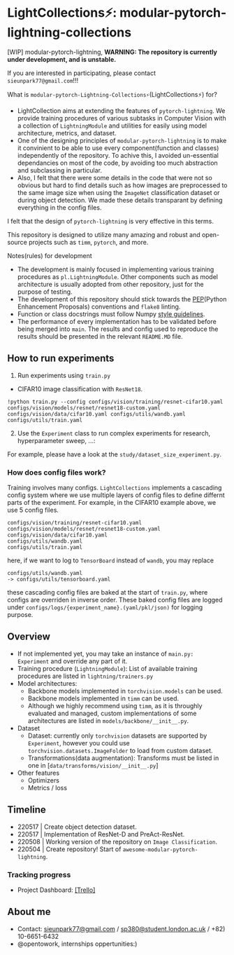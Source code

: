 # LightCollections⚡️: modular-pytorch-lightning-collections
[WIP] modular-pytorch-lightning, **WARNING: The repository is currently under development, and is unstable.**

If you are interested in participating, please contact `sieunpark77@gmail.com`!!!

What is `modular-pytorch-Lightning-Collections⚡`(LightCollections⚡️) for?
- LightCollection aims at extending the features of `pytorch-lightning`. We provide training procedures of various subtasks in Computer Vision with a collection of `LightningModule` and utilities for easily using model architecture, metrics, and dataset.
- One of the designing principles of `modular-pytorch-lightning` is to make it convinient to be able to use every component(function and classes) independently of the repository. To achive this, I avoided un-essential dependancies on most of the code, by avoiding too much abstraction and subclassing in particular.
- Also, I felt that there were some details in the code that were not so obvious but hard to find details such as how images are preprocessed to the same image size when using the `ImageNet` classification dataset or during object detection. We made these details transparant by defining everything in the config files. 

I felt that the design of `pytorch-lightning` is very effective in this terms.

This repository is designed to utilize many amazing and robust and open-source projects such as `timm`, `pytorch`, and more.

Notes(rules) for development
- The development is mainly focused in implementing various training procedures as `pl.LightningModule`. Other components such as model architecture is usually adopted from other repository, just for the purpose of testing.
- The development of this repository should stick towards the [PEP](https://peps.python.org/)(Python Enhancement Proposals) conventions and `flake8` linting.
- Function or class docstrings must follow Numpy [style guidelines](https://numpydoc.readthedocs.io/en/latest/format.html).
- The performance of every implementation has to be validated before being merged into `main`. The results and config used to reproduce the results should be presented in the relevant `README.MD` file.


## How to run experiments
1. Run experiments using `train.py`

- CIFAR10 image classification with `ResNet18`.
```
!python train.py --config configs/vision/training/resnet-cifar10.yaml configs/vision/models/resnet/resnet18-custom.yaml configs/vision/data/cifar10.yaml configs/utils/wandb.yaml configs/utils/train.yaml
```

2. Use the `Experiment` class to run complex experiments for research, hyperparameter sweep, ...:

For example, please have a look at the `study/dataset_size_experiment.py`.

### How does config files work?

Training involves many configs. `LightCollections` implements a cascading config system where we use multiple layers of config
files to define differnt parts of the experiment. For example, in the CIFAR10 example above, we use 5 config files.
```
configs/vision/training/resnet-cifar10.yaml
configs/vision/models/resnet/resnet18-custom.yaml
configs/vision/data/cifar10.yaml
configs/utils/wandb.yaml
configs/utils/train.yaml
```
here, if we want to log to `TensorBoard` instead of `wandb`, you may replace
```
configs/utils/wandb.yaml
-> configs/utils/tensorboard.yaml
```
these cascading config files are baked at the start of `train.py`, where configs are overriden in inverse order. These baked config files are logged under `configs/logs/{experiment_name}.(yaml/pkl/json)` for logging purpose.

## Overview

- If not implemented yet, you may take an instance of `main.py: Experiment` and override any part of it.
- Training procedure (`LightningModule`): List of available training procedures are listed in `lightning/trainers.py`
- Model architectures:
  - Backbone models implemented in `torchvision.models` can be used.
  - Backbone models implemented in `timm` can be used.
  - Although we highly recommend using `timm`, as it is throughly evaluated and managed, custom implementations of some architectures are listed in `models/backbone/__init__.py`.
- Dataset
  - Dataset: currently only `torchvision` datasets are supported by `Experiment`, however you could use `torchvision.datasets.ImageFolder` to load from custom dataset.
  - Transformations(data augmentation): Transforms must be listed in one in [`data/transforms/vision/__init__.py`]
- Other features
  - Optimizers
  - Metrics / loss

## Timeline

- 220517 | Create object detection dataset.
- 220517 | Implementation of ResNet-D and PreAct-ResNet.
- 220508 | Working version of the repository on `Image Classification`.
- 220504 | Create repository! Start of `awesome-modular-pytorch-lightning`.

### Tracking progress

- Project Dashboard: [\[Trello\]](https://trello.com/b/AnOjqk1F/awesome-modular-pytorch-lightning-development)

## About me

- Contact: sieunpark77@gmail.com / sp380@student.london.ac.uk / +82) 10-6651-6432
- @opentowork, internships oppertunities:)
